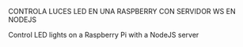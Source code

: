 CONTROLA LUCES LED EN UNA RASPBERRY CON SERVIDOR WS EN NODEJS

Control LED lights on a Raspberry Pi with a NodeJS server
